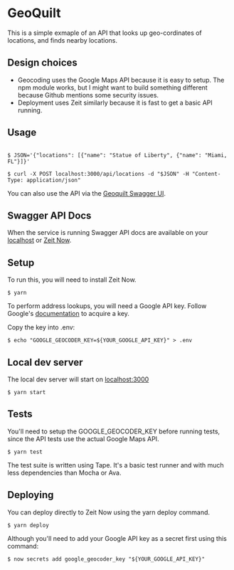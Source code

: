 # GeoQuilt

This is a simple exmaple of an API that looks up geo-cordinates of locations, and finds nearby locations.

## Design choices

- Geocoding uses the Google Maps API because it is easy to setup. The npm module works, but I might want to build something different because Github mentions some security issues.
- Deployment uses Zeit similarly because it is fast to get a basic API running.

## Usage



```shell

$ JSON='{"locations": [{"name": "Statue of Liberty", {"name": "Miami, FL"}]}'

$ curl -X POST localhost:3000/api/locations -d "$JSON" -H "Content-Type: application/json"

```

You can also use the API via the [Geoquilt Swagger UI](https://geoquilt.xer0x.now.sh/#/locations/post_locations).

## Swagger API Docs

When the service is running Swagger API docs are available on your [localhost](http://localhost:3000) or [Zeit Now](https://geoquilt.xer0x.now.sh/).

## Setup

To run this, you will need to install Zeit Now. 

```shell
$ yarn
```

To perform address lookups, you will need a Google API key. Follow Google's [documentation](https://developers.google.com/maps/documentation/embed/get-api-key) to acquire a key.

Copy the key into .env:

```shell
$ echo "GOOGLE_GEOCODER_KEY=${YOUR_GOOGLE_API_KEY}" > .env
```

## Local dev server

The local dev server will start on [localhost:3000](http://localhost:3000/)

```shell
$ yarn start
```

## Tests

You'll need to setup the GOOGLE_GEOCODER_KEY before running tests, since the API tests use the actual Google Maps API.

```shell
$ yarn test
```

The test suite is written using Tape. It's a basic test runner and with much less dependencies than Mocha or Ava.

## Deploying

You can deploy directly to Zeit Now using the yarn deploy command.

```shell
$ yarn deploy
```

Although you'll need to add your Google API key as a secret first using this command:

```shell
$ now secrets add google_geocoder_key "${YOUR_GOOGLE_API_KEY}"
```


